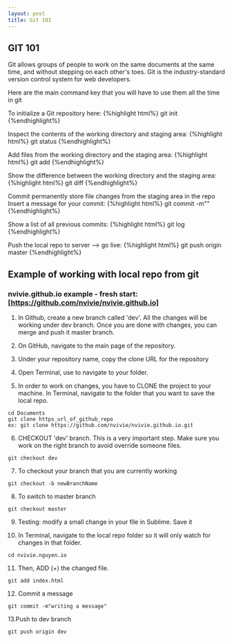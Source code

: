 ```yaml
---
layout: post
title: Git 101
---
```


## GIT 101
Git allows groups of people to work on the same documents at the same time, and without stepping on each other's toes. Git is the industry-standard version control system for web developers.

Here are the main command key that you will have to use them all the time in git


To initialize a Git repository here:
{%highlight html%}
git init
{%endhighlight%}

Inspect the contents of the working directory and staging area:
{%highlight html%}
git status
{%endhighlight%}

Add files from the working directory and the staging area:
{%highlight html%}
git add
{%endhighlight%}

Show the difference between the working directory and the staging area:
{%highlight html%}
git diff
{%endhighlight%}

Commit permanently store file changes from the staging area in the repo
Insert a message for your commit:
{%highlight html%}
git commit -m""
{%endhighlight%}

Show a list of all previous commits:
{%highlight html%}
git log
{%endhighlight%}

Push the local repo to server --> go live:
{%highlight html%}
git push origin master 
{%endhighlight%}



## Example of working with local repo from git

### nvivie.github.io example - fresh start: [https://github.com/nvivie/nvivie.github.io]

1. In Github, create a new branch called 'dev'. All the changes will be working under dev branch. Once you are done with changes, you can merge and push it master branch.

2. On GitHub, navigate to the main page of the repository.

3. Under your repository name, copy the clone URL for the repository

4. Open Terminal, use <cd> to navigate to your folder.

5. In order to work on changes, you have to CLONE the project to your machine. 
In Terminal, navigate to the folder that you want to save the local repo.

  ```
  cd Documents 
  git clone https_url_of_github_repo
  ex: git clone https://github.com/nvivie/nvivie.github.io.git
  ```

6. CHECKOUT 'dev' branch. This is a very important step. Make sure you work on the right branch to avoid override someone files.

  ```
  git checkout dev
  ```

7. To checkout your branch that you are currently working

  ```
  git checkout -b newBranchName
  ```

8. To switch to master branch

  ```
  git checkout master
  ```

9. Testing: modify a small change in your file in Sublime. Save it


10. In Terminal, navigate to the local repo folder so it will only watch for changes in that folder.

  ```
  cd nvivie.nguyen.io
  ```

11. Then, ADD (+) the changed file.

  ```
  git add index.html
  ```

12. Commit a message

  ```
  git commit -m"writing a message"
  ```

13.Push to dev branch

  ```
  git push origin dev
  ```


